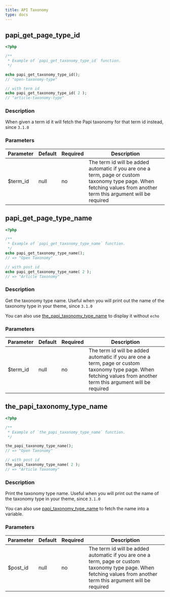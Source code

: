 ```yaml
---
title: API Taxonomy
type: docs
---
```


## papi_get_page_type_id

```php
<?php

/**
 * Example of `papi_get_taxonomy_type_id` function.
 */

echo papi_get_taxonomy_type_id();
// "open-taxonomy-type"

// with term id
echo papi_get_taxonomy_type_id( 2 );
// "article-taxonomy-type"
```

### Description

When given a term id it will fetch the Papi taxonomy for that term id instead, since `3.1.0`

### Parameters

Parameter | Default | Required | Description
----------|---------|----------|------------------------------------------------
$term_id  | null    | no       | The term id will be added automatic if you are one a term, page or custom taxonomy type page. When fetching values from another term this argument will be required

## papi_get_page_type_name

```php
<?php

/**
 * Example of `papi_get_taxonomy_type_name` function.
 */
echo papi_get_taxonomy_type_name();
// => "Open Taxonomy"

// with post id
echo papi_get_taxonomy_type_name( 2 );
// => "Article Taxonomy"
```

### Description

Get the taxonomy type name. Useful when you will print out the name of the taxonomy type in your theme, since `3.1.0`

You can also use [the_papi_taxonomy_type_name](#the_papi_taxonomy_type_name) to display it without `echo`

### Parameters

Parameter | Default | Required | Description
----------|---------|----------|------------------------------------------------
$term_id  | null    | no       | The term id will be added automatic if you are one a term, page or custom taxonomy type page. When fetching values from another term this argument will be required

## the_papi_taxonomy_type_name

```php
<?php

/**
 * Example of `the_papi_taxonomy_type_name` function.
 */

the_papi_taxonomy_type_name();
// => "Open Taxonomy"

// with post id
the_papi_taxonomy_type_name( 2 );
// => "Article Taxonomy"
```

### Description

Print the taxonomy type name. Useful when you will print out the name of the taxonomy type in your theme, since `3.1.0`

You can also use [papi_taxonomy_type_name](#papi_taxonomy_type_name) to fetch the name into a variable.

### Parameters

Parameter | Default | Required | Description
----------|---------|----------|------------------------------------------------
$post_id  | null    | no       | The term id will be added automatic if you are one a term, page or custom taxonomy type page. When fetching values from another term this argument will be required
